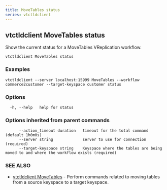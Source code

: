```yaml
---
title: MoveTables status
series: vtctldclient
---
```

## vtctldclient MoveTables status

Show the current status for a MoveTables VReplication workflow.

```
vtctldclient MoveTables status
```

### Examples

```
vtctldclient --server localhost:15999 MoveTables --workflow commerce2customer --target-keyspace customer status
```

### Options

```
  -h, --help   help for status
```

### Options inherited from parent commands

```
      --action_timeout duration   timeout for the total command (default 1h0m0s)
      --server string             server to use for connection (required)
      --target-keyspace string    Keyspace where the tables are being moved to and where the workflow exists (required)
```

### SEE ALSO

* [vtctldclient MoveTables](../)	 - Perform commands related to moving tables from a source keyspace to a target keyspace.

